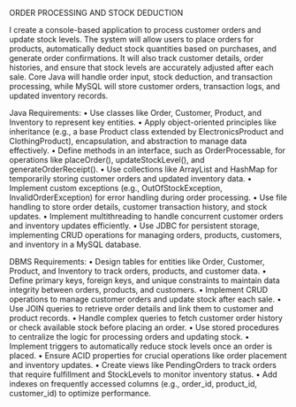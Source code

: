 ORDER PROCESSING AND STOCK DEDUCTION

I create a console-based application to process customer orders and update stock levels. The 
system will allow users to place orders for products, automatically deduct stock quantities 
based on purchases, and generate order confirmations. It will also track customer details, order 
histories, and ensure that stock levels are accurately adjusted after each sale. Core Java will 
handle order input, stock deduction, and transaction processing, while MySQL will store 
customer orders, transaction logs, and updated inventory records. 

Java Requirements: 
• Use classes like Order, Customer, Product, and Inventory to represent key entities. 
• Apply object-oriented principles like inheritance (e.g., a base Product class extended 
by ElectronicsProduct and ClothingProduct), encapsulation, and abstraction to 
manage data effectively. 
• Define methods in an interface, such as OrderProcessable, for operations like 
placeOrder(), updateStockLevel(), and generateOrderReceipt(). 
• Use collections like ArrayList and HashMap for temporarily storing customer orders 
and updated inventory data. 
• Implement 
custom 
exceptions 
(e.g., 
OutOfStockException, 
InvalidOrderException) for error handling during order processing. 
• Use file handling to store order details, customer transaction history, and stock updates. 
• Implement multithreading to handle concurrent customer orders and inventory 
updates efficiently. 
• Use JDBC for persistent storage, implementing CRUD operations for managing orders, 
products, customers, and inventory in a MySQL database. 

DBMS Requirements: 
• Design tables for entities like Order, Customer, Product, and Inventory to track 
orders, products, and customer data. 
• Define primary keys, foreign keys, and unique constraints to maintain data integrity 
between orders, products, and customers. 
• Implement CRUD operations to manage customer orders and update stock after each 
sale. 
• Use JOIN queries to retrieve order details and link them to customer and product 
records. 
• Handle complex queries to fetch customer order history or check available stock 
before placing an order. 
• Use stored procedures to centralize the logic for processing orders and updating stock. 
• Implement triggers to automatically reduce stock levels once an order is placed. 
• Ensure ACID properties for crucial operations like order placement and inventory 
updates. 
• Create views like PendingOrders to track orders that require fulfillment and 
StockLevels to monitor inventory status. 
• Add indexes on frequently accessed columns (e.g., order_id, product_id, 
customer_id) to optimize performance.

